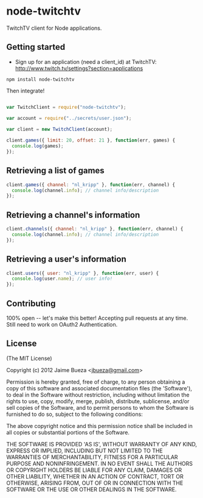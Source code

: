 
# node-twitchtv

  TwitchTV client for Node applications.
  
  
## Getting started

- Sign up for an application (need a client_id) at TwitchTV: http://www.twitch.tv/settings?section=applications

```
npm install node-twitchtv
```

Then integrate!

```javascript

var TwitchClient = require("node-twitchtv");

var account = require("../secrets/user.json");

var client = new TwitchClient(account);
  
client.games({ limit: 20, offset: 21 }, function(err, games) {
  console.log(games);
});
```

## Retrieving a list of games

```javascript
client.games({ channel: "nl_kripp" }, function(err, channel) {
  console.log(channel.info); // channel info/description
});
```

## Retrieving a channel's information

```javascript
client.channels({ channel: "nl_kripp" }, function(err, channel) {
  console.log(channel.info); // channel info/description
});
```

## Retrieving a user's information

```javascript
client.users({ user: "nl_kripp" }, function(err, user) {
  console.log(user.name); // user info!
});
```

## Contributing

100% open -- let's make this better! Accepting pull requests at any time. Still need to work on OAuth2 Authentication.

## License 

(The MIT License)

Copyright (c) 2012 Jaime Bueza &lt;jbueza@gmail.com&gt;

Permission is hereby granted, free of charge, to any person obtaining
a copy of this software and associated documentation files (the
'Software'), to deal in the Software without restriction, including
without limitation the rights to use, copy, modify, merge, publish,
distribute, sublicense, and/or sell copies of the Software, and to
permit persons to whom the Software is furnished to do so, subject to
the following conditions:

The above copyright notice and this permission notice shall be
included in all copies or substantial portions of the Software.

THE SOFTWARE IS PROVIDED 'AS IS', WITHOUT WARRANTY OF ANY KIND,
EXPRESS OR IMPLIED, INCLUDING BUT NOT LIMITED TO THE WARRANTIES OF
MERCHANTABILITY, FITNESS FOR A PARTICULAR PURPOSE AND NONINFRINGEMENT.
IN NO EVENT SHALL THE AUTHORS OR COPYRIGHT HOLDERS BE LIABLE FOR ANY
CLAIM, DAMAGES OR OTHER LIABILITY, WHETHER IN AN ACTION OF CONTRACT,
TORT OR OTHERWISE, ARISING FROM, OUT OF OR IN CONNECTION WITH THE
SOFTWARE OR THE USE OR OTHER DEALINGS IN THE SOFTWARE.